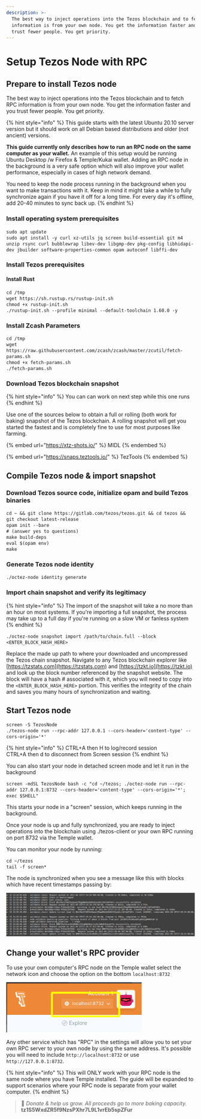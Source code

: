```yaml
---
description: >-
  The best way to inject operations into the Tezos blockchain and to fetch RPC
  information is from your own node. You get the information faster and you
  trust fewer people. You get priority.
---
```


# Setup Tezos Node with RPC

## Prepare to install Tezos node

The best way to inject operations into the Tezos blockchain and to fetch RPC information is from your own node. You get the information faster and you trust fewer people. You get priority.

{% hint style="info" %}
This guide starts with the latest Ubuntu 20.10 server version but it should work on all Debian based distributions and older (not ancient) versions.

**This guide currently only describes how to run an RPC node on the same computer as your wallet.**  An example of this setup would be running Ubuntu Desktop /w Firefox & Temple/Kukai wallet.  Adding an RPC node in the background is a very safe option which will also improve your wallet performance, especially in cases of high network demand.

You need to keep the node process running in the background when you want to make transactions with it.  Keep in mind it might take a while to fully synchronize again if you have it off for a long time.  For every day it's offline, add 20-40 minutes to sync back up.
{% endhint %}

### Install operating system prerequisites

```
sudo apt update
sudo apt install -y curl xz-utils jq screen build-essential git m4 unzip rsync curl bubblewrap libev-dev libgmp-dev pkg-config libhidapi-dev jbuilder software-properties-common opam autoconf libffi-dev
```

### Install Tezos prerequisites

#### Install Rust

```
cd /tmp
wget https://sh.rustup.rs/rustup-init.sh
chmod +x rustup-init.sh
./rustup-init.sh --profile minimal --default-toolchain 1.60.0 -y
```

### Install Zcash Parameters

```
cd /tmp
wget https://raw.githubusercontent.com/zcash/zcash/master/zcutil/fetch-params.sh
chmod +x fetch-params.sh
./fetch-params.sh
```

### Download Tezos blockchain snapshot&#x20;

{% hint style="info" %}
You can can work on next step while this one runs
{% endhint %}

Use one of the sources below to obtain a full or rolling (both work for baking) snapshot of the Tezos blockchain. A rolling snapshot will get you started the fastest and is completely fine to use for most purposes like farming.

{% embed url="https://xtz-shots.io/" %}
MIDL
{% endembed %}

{% embed url="https://snaps.teztools.io/" %}
TezTools
{% endembed %}

## Compile Tezos node & import snapshot

### Download Tezos source code, initialize opam and build Tezos binaries

```
cd ~ && git clone https://gitlab.com/tezos/tezos.git && cd tezos && git checkout latest-release
opam init --bare
# (answer yes to questions)
make build-deps 
eval $(opam env)
make
```

### Generate Tezos node identity

```
./octez-node identity generate
```

### Import chain snapshot and verify its legitimacy

{% hint style="info" %}
The import of the snapshot will take a no more than an hour on most systems.  If you're importing a full snapshot, the process may take up to a full day if you're running on a slow VM or fanless system
{% endhint %}

```
./octez-node snapshot import /path/to/chain.full --block <ENTER_BLOCK_HASH_HERE>
```

Replace the made up path to where your downloaded and uncompressed the Tezos chain snapshot. Navigate to any Tezos blockchain explorer like [https://tzstats.com](https://tzstats.com) and [https://tzkt.io](https://tzkt.io) and look up the block number referenced by the snapshot website. The block will have a hash # associated with it, which you will need to copy into the `<ENTER_BLOCK_HASH_HERE>` portion. This verifies the integrity of the chain and saves you many hours of synchronization and waiting.

## Start Tezos node

```
screen -S TezosNode
./tezos-node run --rpc-addr 127.0.0.1 --cors-header='content-type' --cors-origin='*'
```

{% hint style="info" %}
CTRL+A then H to log/record session\
CTRL+A then d to disconnect from Screen session
{% endhint %}

You can also start your node in detached screen mode and let it run in the background

```
screen -mdSL TezosNode bash -c "cd ~/tezos; ./octez-node run --rpc-addr 127.0.0.1:8732 --cors-header='content-type' --cors-origin='*'; exec $SHELL"
```

This starts your node in a "screen" session, which keeps running in the background.

Once your node is up and fully synchronized, you are ready to inject operations into the blockchain using ./tezos-client or your own RPC running on port 8732 via the Temple wallet.

You can monitor your node by running:

```
cd ~/tezos
tail -f screen*
```

The node is synchronized when you see a message like this with blocks which have recent timestamps passing by:

![Fully synchronized node](<../.gitbook/assets/image (10).png>)

## Change your wallet's RPC provider

To use your own computer's RPC node on the Temple wallet select the network icon and choose the option on the bottom `localhost:8732`

![localhost:8732](<../.gitbook/assets/image (11).png>)

Any other service which has "RPC" in the settings will allow you to set your own RPC server to your own node by using the same address.  It's possible you will need to include `http://localhost:8732` or use `http://127.0.0.1:8732`.

{% hint style="info" %}
This will ONLY work with your RPC node is the same node where you have Temple installed. The guide will be expanded to support scenarios where your RPC node is separate from your wallet computer.
{% endhint %}





> 🙏 _Donate & help us grow. All proceeds go to more baking capacity._\
> &#x20;                                                      **tz1S5WxdZR5f9NzsPXhr7L9L1vrEb5spZFur**
